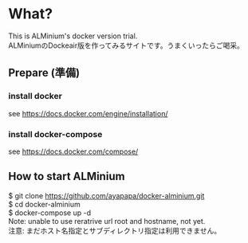 # What?
This is ALMinium's docker version trial.  
ALMiniumのDockeair版を作ってみるサイトです。うまくいったらご喝采。  

## Prepare (準備)
### install docker
see https://docs.docker.com/engine/installation/

### install docker-compose
see https://docs.docker.com/compose/

## How to start ALMinium
$ git clone https://github.com/ayapapa/docker-alminium.git  
$ cd docker-alminium  
$ docker-compose up -d  
Note: unable to use reratrive url root and hostname, not yet.  
注意: まだホスト名指定とサブディレクトリ指定は利用できません。
